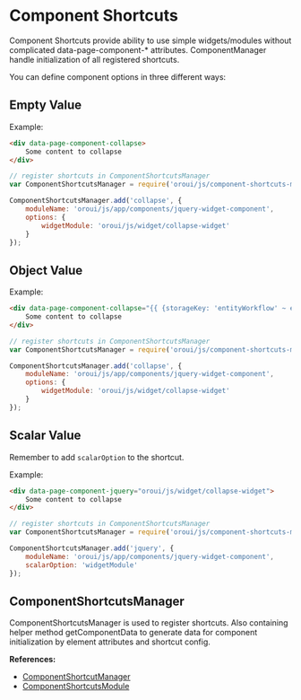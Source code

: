 <a id="dev-doc-frontend-component-shortcuts"></a>

# Component Shortcuts

Component Shortcuts provide ability to use simple widgets/modules without complicated data-page-component-\* attributes. ComponentManager handle initialization of all registered shortcuts.

You can define component options in three different ways:

## Empty Value

Example:

```html
<div data-page-component-collapse>
    Some content to collapse
</div>
```

```javascript
// register shortcuts in ComponentShortcutsManager
var ComponentShortcutsManager = require('oroui/js/component-shortcuts-manager');

ComponentShortcutsManager.add('collapse', {
    moduleName: 'oroui/js/app/components/jquery-widget-component',
    options: {
        widgetModule: 'oroui/js/widget/collapse-widget'
    }
});
```

## Object Value

Example:

```html
<div data-page-component-collapse="{{ {storageKey: 'entityWorkflow' ~ entityId}|json_encode }}">
    Some content to collapse
</div>
```

```javascript
// register shortcuts in ComponentShortcutsManager
var ComponentShortcutsManager = require('oroui/js/component-shortcuts-manager');

ComponentShortcutsManager.add('collapse', {
    moduleName: 'oroui/js/app/components/jquery-widget-component',
    options: {
        widgetModule: 'oroui/js/widget/collapse-widget'
    }
});
```

## Scalar Value

Remember to add `scalarOption` to the shortcut.

Example:

```html
<div data-page-component-jquery="oroui/js/widget/collapse-widget">
    Some content to collapse
</div>
```

```javascript
// register shortcuts in ComponentShortcutsManager
var ComponentShortcutsManager = require('oroui/js/component-shortcuts-manager');

ComponentShortcutsManager.add('jquery', {
    moduleName: 'oroui/js/app/components/jquery-widget-component',
    scalarOption: 'widgetModule'
});
```

## ComponentShortcutsManager

ComponentShortcutsManager is used to register shortcuts. Also containing helper method getComponentData to generate data for component initialization
by element attributes and shortcut config.

**References:**

* <a href="https://github.com/oroinc/platform/blob/5.1/src/Oro/Bundle/UIBundle/Resources/public/js/component-shortcuts-manager.js" target="_blank">ComponentShortcutManager</a>
* <a href="https://github.com/oroinc/platform/blob/5.1/src/Oro/Bundle/UIBundle/Resources/public/js/app/modules/component-shortcuts-module.js" target="_blank">ComponentShortcutsModule</a>

<!-- Frontend -->
